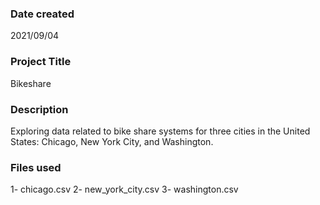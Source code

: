 
### Date created
2021/09/04
### Project Title
Bikeshare
### Description
Exploring data related to bike share systems for three  cities in the United States: Chicago, New York City, and Washington.
### Files used
1- chicago.csv
2- new_york_city.csv
3- washington.csv
